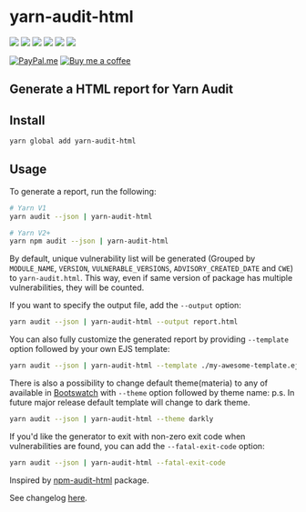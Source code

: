 # yarn-audit-html

[![](https://img.shields.io/librariesio/release/npm/yarn-audit-html?logo=npm)](https://www.npmjs.com/package/yarn-audit-html)
[![](https://img.shields.io/npm/dw/yarn-audit-html?logo=npm)](https://www.npmjs.com/package/yarn-audit-html)
[![](https://img.shields.io/snyk/vulnerabilities/npm/yarn-audit-html.svg?style=flat-square&logo=snyk)](https://snyk.io/test/npm/yarn-audit-html)
![](https://img.shields.io/github/last-commit/davityavryan/yarn-audit-html.svg?style=flat-square&logo=github)
[![](https://img.shields.io/node/v/yarn-audit-html?logo=node.js)](https://github.com/nodejs/release#release-schedule)
[![](https://flat.badgen.net/packagephobia/install/yarn-audit-html?logo=packagephobia)](https://packagephobia.now.sh/result?p=yarn-audit-html)

[![PayPal.me](https://img.shields.io/badge/PayPal-donate-blue?style=for-the-badge&logo=paypal)](https://www.buymeacoffee.com/davityavryan)
[![Buy me a coffee](https://img.shields.io/badge/Buy%20me%20a%20coffee-donate-yellow?style=for-the-badge&logo=buymeacoffee)](https://www.buymeacoffee.com/davityavryan)

## Generate a HTML report for Yarn Audit

## Install

```bash
yarn global add yarn-audit-html
```

## Usage

To generate a report, run the following:

```bash
# Yarn V1
yarn audit --json | yarn-audit-html

# Yarn V2+
yarn npm audit --json | yarn-audit-html
```

By default, unique vulnerability list will be generated (Grouped by `MODULE_NAME`, `VERSION`, `VULNERABLE_VERSIONS`,
`ADVISORY_CREATED_DATE` and `CWE`) to `yarn-audit.html`. This way, even if same version of package has multiple
vulnerabilities, they will be counted.

If you want to specify the output file, add the `--output` option:

```bash
yarn audit --json | yarn-audit-html --output report.html
```

You can also fully customize the generated report by providing `--template` option followed by your own EJS template:

```bash
yarn audit --json | yarn-audit-html --template ./my-awesome-template.ejs
```

There is also a possibility to change default theme(materia) to any of available in
[Bootswatch](https://bootswatch.com/#:~:text=Cerulean) with `--theme` option followed by theme name: p.s. In future
major release default template will change to dark theme.

```bash
yarn audit --json | yarn-audit-html --theme darkly
```

If you'd like the generator to exit with non-zero exit code when vulnerabilities are found, you can add the
`--fatal-exit-code` option:

```bash
yarn audit --json | yarn-audit-html --fatal-exit-code
```

Inspired by [npm-audit-html](https://github.com/Filiosoft/npm-audit-html) package.

See changelog [here](https://github.com/davityavryan/yarn-audit-html/releases).

